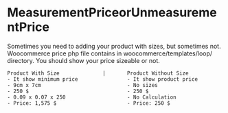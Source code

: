 # MeasurementPriceorUnmeasurementPrice
Sometimes you need to adding your product with sizes, but sometimes not. Woocommerce price php file contains in woocommerce/templates/loop/ directory. You should show your price sizeable or not.


    Product With Size              |       Product Without Size
    - It show minimum price                - It show product price
    - 9cm x 7cm                            - No sizes
    - 250 $                                - 250 $
    - 0.09 x 0.07 x 250                    - No Calculation
    - Price: 1,575 $                       - Price: 250 $
